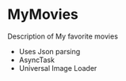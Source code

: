# MyMovies
Description of My favorite movies
- Uses Json parsing
- AsyncTask
- Universal Image Loader
